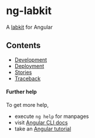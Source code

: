 # ng-labkit

A [labkit](https://gitlab.com/labkit) for Angular

## Contents

- [Development](./development.md)
- [Deployment](./deployment.md)
- [Stories](./stories/)
- [Traceback](./TRACEBACK.md)

#### Further help

To get more help,

- execute `ng help` for manpages
- visit [Angular CLI docs](https://angular.io/cli)
- take an [Angular tutorial](https://codecraft.tv/courses/angular/quickstart/overview/)
